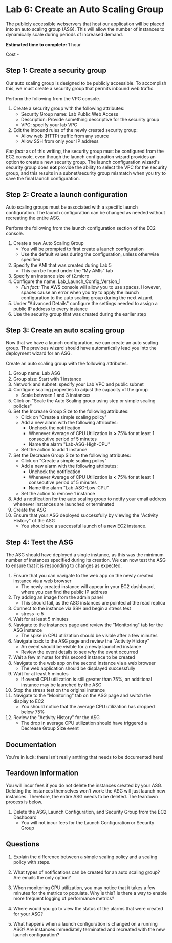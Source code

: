 # Lab 6: Create an Auto Scaling Group

The publicly accessible webservers that host our application will be placed into an auto scaling group (ASG). This will allow the number of instances to dynamically scale during periods of increased demand.

**Estimated time to complete:** 1 hour

Cost - 

## Step 1: Create a security group

Our auto scaling group is designed to be publicly accessible. To accomplish this, we must create a security group that permits inbound web traffic.

Perform the following from the VPC console.

1. Create a security group with the following attributes:
    * Security Group name: Lab Public Web Access
    * Description: Provide something descriptive for the security group
    * VPC: specify your lab VPC
2. Edit the inbound rules of the newly created security group:
    * Allow web (HTTP) traffic from any source
    * Allow SSH from only your IP address

*Fun fact:* as of this writing, the security group must be configured from the EC2 console, even though the launch configuration wizard provides an option to create a new security group. The launch configuration wizard's security group does **not** provide the ability to select the VPC for the security group, and this results in a subnet/security group mismatch when you try to save the final launch configuration.

## Step 2: Create a launch configuration

Auto scaling groups must be associated with a specific launch configuration. The launch configuration can be changed as needed without recreating the entire ASG.

Perform the following from the launch configuration section of the EC2 console.

1. Create a new Auto Scaling Group
    * You will be prompted to first create a launch configuration
    * Use the default values during the configuration, unless otherwise specified
2. Specify the AMI that was created during Lab 5
    * This can be found under the "My AMIs" tab
3. Specify an instance size of t2.micro
4. Configure the name: Lab_Launch_Config_Version_1
    * *Fun fact:* The AWS console will allow you to use spaces. However, spaces cause an error when you try to apply the launch configuration to the auto scaling group during the next wizard.
5. Under "Advanced Details" configure the settings needed to assign a public IP address to every instance
6. Use the security group that was created during the earlier step


## Step 3: Create an auto scaling group

Now that we have a launch configuration, we can create an auto scaling group. The previous wizard should have automatically lead you into the deployment wizard for an ASG.

Create an auto scaling group with the following attributes.

1. Group name: Lab ASG
2. Group size: Start with 1 instance
3. Network and subnet: specify your Lab VPC and public subnet
4. Configure scaling properties to adjust the capacity of the group
    * Scale between 1 and 3 instances
5. Click on "Scale the Auto Scaling group using step or simple scaling policies"
6. Set the Increase Group Size to the following attributes:
    * Click on "Create a simple scaling policy"
    * Add a new alarm with the following attributes:
        * Uncheck the notification
        * Whenever Average of CPU Utilization is **>** 75% for at least 1 consecutive period of 5 minutes
        * Name the alarm "Lab-ASG-High-CPU"
    * Set the action to add 1 instance
7. Set the Decrease Group Size to the following attributes:
    * Click on "Create a simple scaling policy"
    * Add a new alarm with the following attributes:
        * Uncheck the notification
        * Whenever Average of CPU Utilization is **<** 75% for at least 1 consecutive period of 5 minutes
        * Name the alarm "Lab-ASG-Low-CPU"
    * Set the action to remove 1 instance
8. Add a notification for the auto scaling group to notify your email address whenever instances are launched or terminated
9. Create the ASG
10. Ensure that your ASG deployed successfully by viewing the "Activity History" of the ASG
    * You should see a successful launch of a new EC2 instance.

## Step 4: Test the ASG

The ASG should have deployed a single instance, as this was the minimum number of instances specified during its creation. We can now test the ASG to ensure that it is responding to changes as expected.

1. Ensure that you can navigate to the web app on the newly created instance via a web browser
    * The newly created instance will appear in your EC2 dashboard, where you can find the public IP address
2. Try adding an image from the admin panel
    * This should fail, as the ASG instances are pointed at the read replica
3. Connect to the instance via SSH and begin a stress test
    * stress -c 5
4. Wait for at least 5 minutes
5. Navigate to the Instances page and review the "Monitoring" tab for the ASG instance
    * The spike in CPU utilization should be visible after a few minutes
6. Navigate back to the ASG page and review the "Activity History"
    * An event should be visible for a newly launched instance
    * Review the event details to see *why* the event occurred
7. Wait a few minutes for this second instance to be created
8. Navigate to the web app on the second instance via a web browser
    * The web application should be displayed successfully
9. Wait for at least 5 minutes
    * If overall CPU utilization is still greater than 75%, an additional instance may be launched by the ASG
10. Stop the stress test on the original instance
11. Navigate to the "Monitoring" tab on the ASG page and switch the display to EC2
    * You should notice that the average CPU utilization has dropped below 75%
12. Review the "Activity History" for the ASG
    * The drop in average CPU utilization should have triggered a Decrease Group Size event

## Documentation

You're in luck: there isn't really anthing that needs to be documented here!

## Teardown Information

You will incur fees if you do not delete the instances created by your ASG. Deleting the instances themselves won't work: the ASG will just launch new instances. Therefore, the entire ASG needs to be deleted. The teardown process is below.

1. Delete the ASG, Launch Configuration, and Security Group from the EC2 Dashboard
    * You will not incur fees for the Launch Configuration or Security Group

## Questions

1. Explain the difference between a simple scaling policy and a scaling policy with steps.

2. What types of notifications can be created for an auto scaling group? Are emails the only option?

3. When monitoring CPU utilization, you may notice that it takes a few minutes for the metrics to populate. Why is this? Is there a way to enable more frequent logging of performance metrics?

4. Where would you go to view the status of the alarms that were created for your ASG?

5. What happens when a launch configuration is changed on a running ASG? Are instances immediately terminated and recreated with the new launch configuration?
